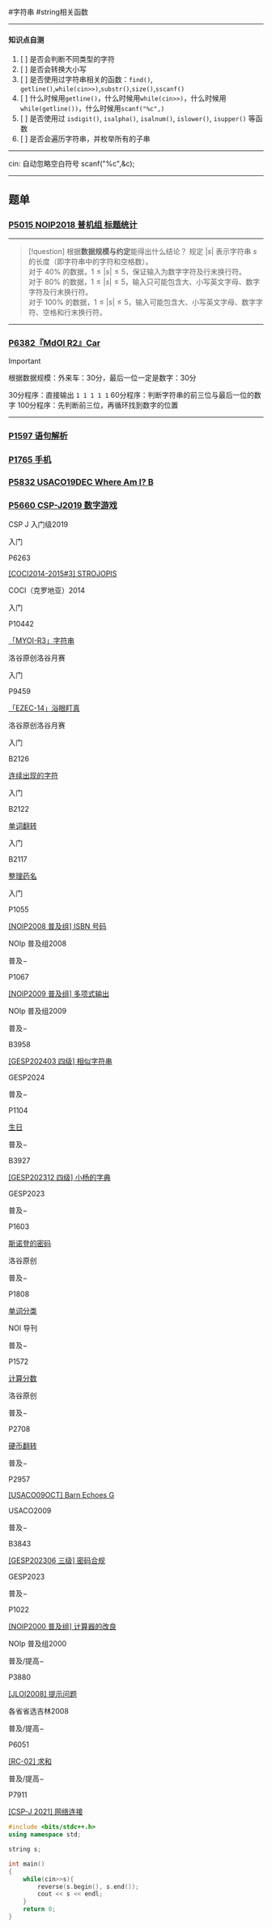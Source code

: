 #字符串 #string相关函数

---
#### 知识点自测
1. [ ] 是否会判断不同类型的字符
2. [ ] 是否会转换大小写
3. [ ] 是否使用过字符串相关的函数：`find()`, `getline()`,`while(cin>>)`,`substr()`,`size()`,`sscanf()`
4. [ ] 什么时候用`getline()`，什么时候用`while(cin>>)`，什么时候用`while(getline())`，什么时候用`scanf("%c",)`
5. [ ] 是否使用过 `isdigit()`, `isalpha()`, `isalnum()`, `islower()`, `isupper()` 等函数
6. [ ] 是否会遍历字符串，并枚举所有的子串

---

cin: 自动忽略空白符号
scanf("%c",&c);


---
## 题单
### [P5015 NOIP2018 普机组 标题统计](https://www.luogu.com.cn/problem/P5015)

---

> [!question]
> 根据**数据规模与约定**能得出什么结论？
> 规定 $|s|$ 表示字符串 $s$ 的长度（即字符串中的字符和空格数）。    
> 对于 $40\%$ 的数据，$1 ≤ |s| ≤ 5$，保证输入为数字字符及行末换行符。   
> 对于 $80\%$ 的数据，$1 ≤ |s| ≤ 5$，输入只可能包含大、小写英文字母、数字字符及行末换行符。   
> 对于 $100\%$ 的数据，$1 ≤ |s| ≤ 5$，输入可能包含大、小写英文字母、数字字符、空格和行末换行符。

---
### [P6382『MdOI R2』Car](https://www.luogu.com.cn/problem/P6382 "『MdOI R2』Car")

> [!important]
> 根据数据规模：外来车：30分，最后一位一定是数字：30分

30分程序：直接输出 `1 1 1 1 1`
60分程序：判断字符串的前三位与最后一位的数字
100分程序：先判断前三位，再循环找到数字的位置

---

### [P1597 语句解析](https://www.luogu.com.cn/problem/P1597 "语句解析")


### [P1765 手机](https://www.luogu.com.cn/problem/P1765 "手机")


### [P5832 USACO19DEC Where Am I? B](https://www.luogu.com.cn/problem/P5832)



### [P5660 CSP-J2019 数字游戏](https://www.luogu.com.cn/problem/P5660)

CSP J 入门级2019

入门

[](https://www.luogu.com.cn/record/list?pid=P6263&user=923385)P6263

[[COCI2014-2015#3] STROJOPIS](https://www.luogu.com.cn/problem/P6263 "[COCI2014-2015#3] STROJOPIS")

COCI（克罗地亚）2014

入门

[](https://www.luogu.com.cn/record/list?pid=P10442&user=923385)P10442

[「MYOI-R3」字符串](https://www.luogu.com.cn/problem/P10442 "「MYOI-R3」字符串")

洛谷原创洛谷月赛

入门

[](https://www.luogu.com.cn/record/list?pid=P9459&user=923385)P9459

[「EZEC-14」浴眼盯真](https://www.luogu.com.cn/problem/P9459 "「EZEC-14」浴眼盯真")

洛谷原创洛谷月赛

入门

[](https://www.luogu.com.cn/record/list?pid=B2126&user=923385)B2126

[连续出现的字符](https://www.luogu.com.cn/problem/B2126 "连续出现的字符")

入门

[](https://www.luogu.com.cn/record/list?pid=B2122&user=923385)B2122

[单词翻转](https://www.luogu.com.cn/problem/B2122 "单词翻转")

入门

[](https://www.luogu.com.cn/record/list?pid=B2117&user=923385)B2117

[整理药名](https://www.luogu.com.cn/problem/B2117 "整理药名")

入门

[](https://www.luogu.com.cn/record/list?pid=P1055&user=923385)P1055

[[NOIP2008 普及组] ISBN 号码](https://www.luogu.com.cn/problem/P1055 "[NOIP2008 普及组] ISBN 号码")

NOIp 普及组2008

普及−

[](https://www.luogu.com.cn/record/list?pid=P1067&user=923385)P1067

[[NOIP2009 普及组] 多项式输出](https://www.luogu.com.cn/problem/P1067 "[NOIP2009 普及组] 多项式输出")

NOIp 普及组2009

普及−

[](https://www.luogu.com.cn/record/list?pid=B3958&user=923385)B3958

[[GESP202403 四级] 相似字符串](https://www.luogu.com.cn/problem/B3958 "[GESP202403 四级] 相似字符串")

GESP2024

普及−

[](https://www.luogu.com.cn/record/list?pid=P1104&user=923385)P1104

[生日](https://www.luogu.com.cn/problem/P1104 "生日")

普及−

[](https://www.luogu.com.cn/record/list?pid=B3927&user=923385)B3927

[[GESP202312 四级] 小杨的字典](https://www.luogu.com.cn/problem/B3927 "[GESP202312 四级] 小杨的字典")

GESP2023

普及−

[](https://www.luogu.com.cn/record/list?pid=P1603&user=923385)P1603

[斯诺登的密码](https://www.luogu.com.cn/problem/P1603 "斯诺登的密码")

洛谷原创

普及−

[](https://www.luogu.com.cn/record/list?pid=P1808&user=923385)P1808

[单词分类](https://www.luogu.com.cn/problem/P1808 "单词分类")

NOI 导刊

普及−

[](https://www.luogu.com.cn/record/list?pid=P1572&user=923385)P1572

[计算分数](https://www.luogu.com.cn/problem/P1572 "计算分数")

洛谷原创

普及−

[](https://www.luogu.com.cn/record/list?pid=P2708&user=923385)P2708

[硬币翻转](https://www.luogu.com.cn/problem/P2708 "硬币翻转")

普及−

[](https://www.luogu.com.cn/record/list?pid=P2957&user=923385)P2957

[[USACO09OCT] Barn Echoes G](https://www.luogu.com.cn/problem/P2957 "[USACO09OCT] Barn Echoes G")

USACO2009

普及−

[](https://www.luogu.com.cn/record/list?pid=B3843&user=923385)B3843

[[GESP202306 三级] 密码合规](https://www.luogu.com.cn/problem/B3843 "[GESP202306 三级] 密码合规")

GESP2023

普及−

[](https://www.luogu.com.cn/record/list?pid=P1022&user=923385)P1022

[[NOIP2000 普及组] 计算器的改良](https://www.luogu.com.cn/problem/P1022 "[NOIP2000 普及组] 计算器的改良")

NOIp 普及组2000

普及/提高−

[](https://www.luogu.com.cn/record/list?pid=P3880&user=923385)P3880

[[JLOI2008] 提示问题](https://www.luogu.com.cn/problem/P3880 "[JLOI2008] 提示问题")

各省省选吉林2008

普及/提高−

[](https://www.luogu.com.cn/record/list?pid=P6051&user=923385)P6051

[[RC-02] 求和](https://www.luogu.com.cn/problem/P6051 "[RC-02] 求和")

普及/提高−

[](https://www.luogu.com.cn/record/list?pid=P7911&user=923385)P7911

[[CSP-J 2021] 网络连接](https://www.luogu.com.cn/problem/P7911 "[CSP-J 2021] 网络连接")

```cpp
#include <bits/stdc++.h>
using namespace std;

string s;

int main()
{
    while(cin>>s){
        reverse(s.begin(), s.end());
        cout << s << endl;
    }
    return 0;
}
```